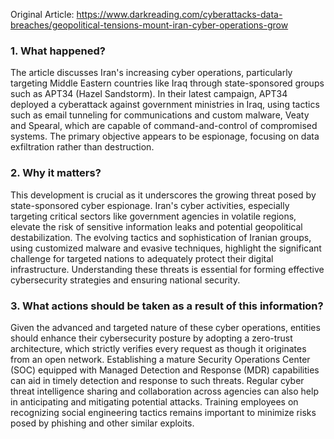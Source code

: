 Original Article: https://www.darkreading.com/cyberattacks-data-breaches/geopolitical-tensions-mount-iran-cyber-operations-grow

### 1. What happened?

The article discusses Iran's increasing cyber operations, particularly targeting Middle Eastern countries like Iraq through state-sponsored groups such as APT34 (Hazel Sandstorm). In their latest campaign, APT34 deployed a cyberattack against government ministries in Iraq, using tactics such as email tunneling for communications and custom malware, Veaty and Spearal, which are capable of command-and-control of compromised systems. The primary objective appears to be espionage, focusing on data exfiltration rather than destruction.

### 2. Why it matters?

This development is crucial as it underscores the growing threat posed by state-sponsored cyber espionage. Iran's cyber activities, especially targeting critical sectors like government agencies in volatile regions, elevate the risk of sensitive information leaks and potential geopolitical destabilization. The evolving tactics and sophistication of Iranian groups, using customized malware and evasive techniques, highlight the significant challenge for targeted nations to adequately protect their digital infrastructure. Understanding these threats is essential for forming effective cybersecurity strategies and ensuring national security.

### 3. What actions should be taken as a result of this information?

Given the advanced and targeted nature of these cyber operations, entities should enhance their cybersecurity posture by adopting a zero-trust architecture, which strictly verifies every request as though it originates from an open network. Establishing a mature Security Operations Center (SOC) equipped with Managed Detection and Response (MDR) capabilities can aid in timely detection and response to such threats. Regular cyber threat intelligence sharing and collaboration across agencies can also help in anticipating and mitigating potential attacks. Training employees on recognizing social engineering tactics remains important to minimize risks posed by phishing and other similar exploits.